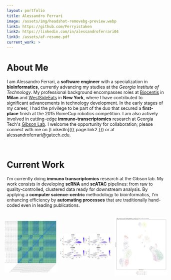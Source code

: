 ```yaml
---
layout: portfolio
title: Alessandro Ferrari
image: /assets/img/headshot-removebg-preview.webp
link1: https://github.com/Ferryistaken
link2: https://linkedin.com/in/alessandroferrari04
link3: /assets/af-resume.pdf
current_work: >
---
```


# About Me

I am Alessandro Ferrari, a **software engineer** with a specialization in **bioinformatics**, currently advancing my studies at the *Georgia Institute of Technology*. My professional background encompasses roles at [Biocentis](/work_experience/biocentis/) in **Milan** and [WestSideEats](/work_experience/westsideeats/) in **New York**, where I have contributed to significant advancements in technology development. In the early stages of my career, I had the privilege to be part of the duo that secured a **first-place** finish at the 2015 RomeCup robotics competition. I am also actively involved in cutting-edge **immuno-transcriptomics** research at Georgia Tech's [Gibson Lab](https://ggibsongt.wixsite.com/gibsongatech). I welcome the opportunity for collaboration; please connect with me on [LinkedIn]({{ page.link2 }}) or at [alessandroferrari@gatech.edu](mailto:alessandroferrari@gatech.edu).

<br>

# Current Work

I'm currently doing **immuno transcriptomics** research at the Gibson lab. My work consists in developing **scRNA** and **scATAC** pipelines: from raw to quality-controlled, clustered data ready for downstream analysis. By applying a **computer science-centric** methodology to bioinformatics, I'm enhancing efficiency by **automating processes** that are traditionally hand-coded even in leading publications.

<br>

<div style="display: flex; justify-content: center; align-items: center;">
  <img src="/assets/img/portfolio/dune.webp" style="width: 33%; margin-right: 10px;" alt="Description 1">
  <img src="/assets/img/portfolio/marker.webp" style="width: 33%; margin-right: 10px;" alt="Description 2">
  <img src="/assets/img/portfolio/umap.webp" style="width: 33%;" alt="Description 3">
</div>

<br>
